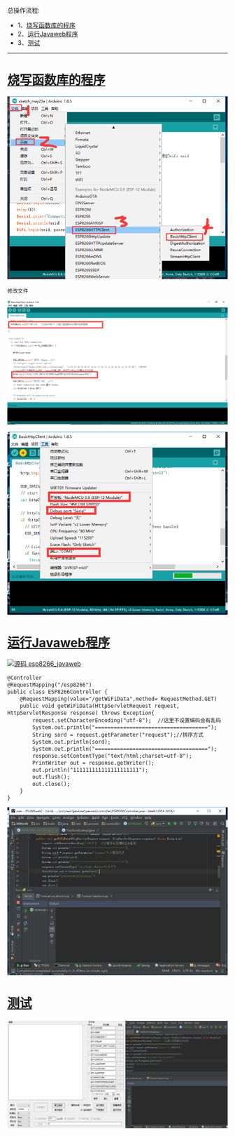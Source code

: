 总操作流程:
- 1、[烧写函数库的程序](#WiFiduino-01)
- 2、[运行Javaweb程序](#WiFiduino-02)
- 3、[测试](#WiFiduino-03)

***

# <a name="WiFiduino-01" href="#" >烧写函数库的程序</a>
![](image/4-1.png)

`修改文件`

![](image/4-2.png)

![](image/4-3.png)

# <a name="WiFiduino-02" href="#" >运行Javaweb程序</a>

[![](https://img.shields.io/badge/源码-esp8266--javaweb-blue.svg "源码 esp8266_javaweb")](https://github.com/lidekai/esp8266_javaweb.git)


```
@Controller
@RequestMapping("/esp8266")
public class ESP8266Controller {
    @RequestMapping(value="/getWiFiData",method= RequestMethod.GET)
    public void getWiFiData(HttpServletRequest request, HttpServletResponse response) throws Exception{
        request.setCharacterEncoding("utf-8");  //这里不设置编码会有乱码
        System.out.println("====================================");
        String sord = request.getParameter("request");//排序方式
        System.out.println(sord);
        System.out.println("====================================");
        response.setContentType("text/html;charset=utf-8");
        PrintWriter out = response.getWriter();
        out.println("111111111111111111111");
        out.flush();
        out.close();
    }
}

```

![](image/4-4.png)
# <a name="WiFiduino-03" href="#" >测试</a>

![](image/4-5.gif)
